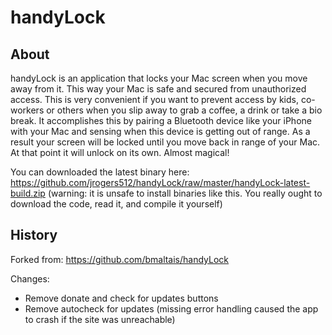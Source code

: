 # handyLock

## About
handyLock is an application that locks your Mac screen when you move away from it. This way your Mac is safe and secured from unauthorized access. This is very convenient if you want to prevent access by kids, co-workers or others when you slip away to grab a coffee, a drink or take a bio break.
It accomplishes this by pairing a Bluetooth device like your iPhone with your Mac and sensing when this device is getting out of range. As a result your screen will be locked until you move back in range of your Mac. At that point it will unlock on its own. Almost magical!

You can downloaded the latest binary here: https://github.com/jrogers512/handyLock/raw/master/handyLock-latest-build.zip (warning: it is unsafe to install binaries like this.  You really ought to download the code, read it, and compile it yourself)

## History
Forked from: https://github.com/bmaltais/handyLock

Changes:
- Remove donate and check for updates buttons
- Remove autocheck for updates (missing error handling caused the app to crash if the site was unreachable)
